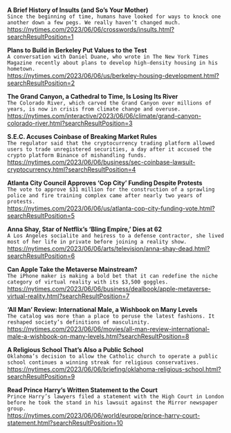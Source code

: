 **A Brief History of Insults (and So’s Your Mother)**\
`Since the beginning of time, humans have looked for ways to knock one another down a few pegs. We really haven’t changed much.`\
https://nytimes.com/2023/06/06/crosswords/insults.html?searchResultPosition=1

**Plans to Build in Berkeley Put Values to the Test**\
`A conversation with Daniel Duane, who wrote in The New York Times Magazine recently about plans to develop high-density housing in his hometown.`\
https://nytimes.com/2023/06/06/us/berkeley-housing-development.html?searchResultPosition=2

**The Grand Canyon, a Cathedral to Time, Is Losing Its River**\
`The Colorado River, which carved the Grand Canyon over millions of years, is now in crisis from climate change and overuse.`\
https://nytimes.com/interactive/2023/06/06/climate/grand-canyon-colorado-river.html?searchResultPosition=3

**S.E.C. Accuses Coinbase of Breaking Market Rules**\
`The regulator said that the cryptocurrency trading platform allowed users to trade unregistered securities, a day after it accused the crypto platform Binance of mishandling funds.`\
https://nytimes.com/2023/06/06/business/sec-coinbase-lawsuit-cryptocurrency.html?searchResultPosition=4

**Atlanta City Council Approves ‘Cop City’ Funding Despite Protests**\
`The vote to approve $31 million for the construction of a sprawling police and fire training complex came after nearly two years of protests.`\
https://nytimes.com/2023/06/06/us/atlanta-cop-city-funding-vote.html?searchResultPosition=5

**Anna Shay, Star of Netflix’s ‘Bling Empire,’ Dies at 62**\
`A Los Angeles socialite and heiress to a defense contractor, she lived most of her life in private before joining a reality show.`\
https://nytimes.com/2023/06/06/arts/television/anna-shay-dead.html?searchResultPosition=6

**Can Apple Take the Metaverse Mainstream?**\
`The iPhone maker is making a bold bet that it can redefine the niche category of virtual reality with its $3,500 goggles.`\
https://nytimes.com/2023/06/06/business/dealbook/apple-metaverse-virtual-reality.html?searchResultPosition=7

**‘All Man’ Review: International Male, a Wishbook on Many Levels**\
`The catalog was more than a place to peruse the latest fashions. It reshaped society’s definitions of masculinity.`\
https://nytimes.com/2023/06/06/movies/all-man-review-international-male-a-wishbook-on-many-levels.html?searchResultPosition=8

**A Religious School That’s Also a Public School**\
`Oklahoma’s decision to allow the Catholic church to operate a public school continues a winning streak for religious conservatives.`\
https://nytimes.com/2023/06/06/briefing/oklahoma-religious-school.html?searchResultPosition=9

**Read Prince Harry’s Written Statement to the Court**\
`Prince Harry’s lawyers filed a statement with the High Court in London before he took the stand in his lawsuit against the Mirror newspaper group.`\
https://nytimes.com/2023/06/06/world/europe/prince-harry-court-statement.html?searchResultPosition=10

